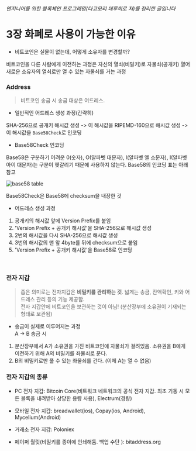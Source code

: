 *엔지니어를 위한 블록체인 프로그래밍(다고모리 데루히로 저)를 정리한 글입니다*

# 3장 화폐로 사용이 가능한 이유

- 비트코인은 실물이 없는데, 어떻게 소유자를 변경할까?

비트코인을 다른 사람에게 이전하는 과정은 자신의 열쇠(비밀키)로 자물쇠(공개키) 열어 새로운 소유자의 열쇠로만 열 수 있는 자물쇠를 거는 과정 <br/>

### Address
> 비트코인 송금 시 송금 대상은 어드레스.

- 일반적인 어드레스 생성 과정(간략히)

SHA-256으로 공개키 해시값 생성 -> 이 해시값을 RIPEMD-160으로 해시값 생성 -> 이 해시값을 `Base58Check`로 인코딩

- Base58Check 인코딩

Base58은 구분하기 어려운 0(숫자), O(알파벳 대문자), l(알파벳 엘 소문자), I(알파벳 아이 대문자)는 구분이 헷갈리기 때문에 사용하지 않는다. Base58의 인코딩 표는 아래 참고

![base58 table](https://cdn-images-1.medium.com/max/1600/1*GCp8FYepAEXgAuEqEk8D3w.png)

Base58Check은 Base58에 checksum을 내장한 것


- 어드레스 생성 과정
1. 공개키의 해시값 앞에 Version Prefix를 붙임
2. 'Version Prefix + 공개키 해시값'을 SHA-256으로 해시값 생성
3. 2번의 해시값을 다시 SHA-256으로 해시값 생성
4. 3번의 해시값의 맨 앞 4byte를 뒤에 checksum으로 붙임
5. 'Version Prefix + 공개키 해시값'을 Base58로 인코딩

<br/>

### 전자 지갑
> 좁은 의미로는 전자지갑은 **비밀키를 관리하는 것**. 넓게는 송금, 잔액확인, 키와 어드레스 관리 등의 기능 제공함.<br/>
전자 지갑안에 비트코인을 보관하는 것이 아님! (분산장부에 소유권이 기재되는 형태로 보관됨)

- 송금이 실제로 이루어지는 과정<br/>
A -> B 송금 시
1. 분산장부에서 A가 소유권을 가진 비트코인에 자물쇠가 걸려있음. 소유권을 B에게 이전하기 위해 A의 비밀키를 좌물쇠로 푼다.
2. B의 비밀키로만 풀 수 있는 좌물쇠를 건다. (이제 A는 열 수 없음)

### 전자 지갑의 종류

- PC 전자 지갑: Bitcoin Core(비트워크 네트워크의 공식 전자 지갑. 최초 기동 시 모든 블록을 내려받아 상당한 용량 사용), Electrum(경량)

- 모바일 전자 지갑: breadwallet(ios), Copay(ios, Android), Mycelium(Android)

- 거래소 전자 지갑: Poloniex

- 페이퍼 월릿(비밀키를 종이에 인쇄해둠. 백업 수단 ): bitaddress.org
